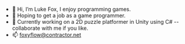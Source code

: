 - 👋 Hi, I’m Luke Fox, I enjoy programming games. 
- 👀 Hoping to get a job as a game programmer.
- 💞️ Currently working on a 2D puzzle platformer in Unity using C# -- collaborate with me if you like.
- 📫 foxyflow@contractor.net 

<!---
foxyflow/foxyflow is a ✨ special ✨ repository because its `README.md` (this file) appears on your GitHub profile.
You can click the Preview link to take a look at your changes.
--->
